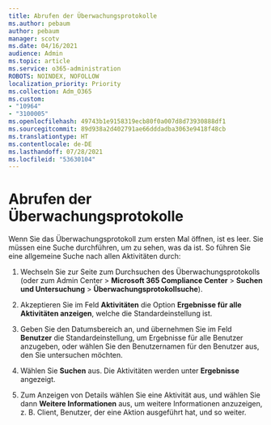 ```yaml
---
title: Abrufen der Überwachungsprotokolle
ms.author: pebaum
author: pebaum
manager: scotv
ms.date: 04/16/2021
audience: Admin
ms.topic: article
ms.service: o365-administration
ROBOTS: NOINDEX, NOFOLLOW
localization_priority: Priority
ms.collection: Adm_O365
ms.custom:
- "10964"
- "3100005"
ms.openlocfilehash: 49743b1e9158319ecb80f0a007d8d73930888df1
ms.sourcegitcommit: 89d938a2d402791ae66dddadba3063e9418f48cb
ms.translationtype: HT
ms.contentlocale: de-DE
ms.lasthandoff: 07/28/2021
ms.locfileid: "53630104"
---
```

# <a name="retrieve-the-audit-logs"></a>Abrufen der Überwachungsprotokolle

Wenn Sie das Überwachungsprotokoll zum ersten Mal öffnen, ist es leer. Sie müssen eine Suche durchführen, um zu sehen, was da ist. So führen Sie eine allgemeine Suche nach allen Aktivitäten durch:

1. Wechseln Sie zur Seite zum Durchsuchen des Überwachungsprotokolls (oder zum Admin Center > **Microsoft 365 Compliance Center** > **Suchen und Untersuchung** > **Überwachungsprotokollsuche**).

1. Akzeptieren Sie im Feld **Aktivitäten** die Option **Ergebnisse für alle Aktivitäten anzeigen**, welche die Standardeinstellung ist.

1. Geben Sie den Datumsbereich an, und übernehmen Sie im Feld **Benutzer** die Standardeinstellung, um Ergebnisse für alle Benutzer anzugeben, oder wählen Sie den Benutzernamen für den Benutzer aus, den Sie untersuchen möchten.

1. Wählen Sie **Suchen** aus. Die Aktivitäten werden unter **Ergebnisse** angezeigt.

1. Zum Anzeigen von Details wählen Sie eine Aktivität aus, und wählen Sie dann **Weitere Informationen** aus, um weitere Informationen anzuzeigen, z. B. Client, Benutzer, der eine Aktion ausgeführt hat, und so weiter.
